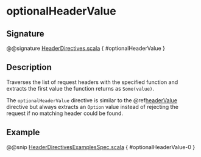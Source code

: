 # optionalHeaderValue

## Signature

@@signature [HeaderDirectives.scala](../../../../../../../../../akka-http/src/main/scala/akka/http/scaladsl/server/directives/HeaderDirectives.scala) { #optionalHeaderValue }

## Description

Traverses the list of request headers with the specified function and extracts the first value the function returns as
`Some(value)`.

The `optionalHeaderValue` directive is similar to the @ref[headerValue](headerValue.md) directive but always extracts an `Option`
value instead of rejecting the request if no matching header could be found.

## Example

@@snip [HeaderDirectivesExamplesSpec.scala](../../../../../../../test/scala/docs/http/scaladsl/server/directives/HeaderDirectivesExamplesSpec.scala) { #optionalHeaderValue-0 }